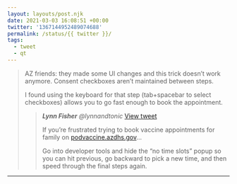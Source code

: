 ```yaml
---
layout: layouts/post.njk
date: 2021-03-03 16:08:51 +00:00
twitter: '1367144952489074688'
permalink: /status/{{ twitter }}/
tags: 
  - tweet
  - qt
---
```


> AZ friends: they made some UI changes and this trick doesn’t work anymore. Consent checkboxes aren’t maintained between steps.
> 
> I found using the keyboard for that step (tab+spacebar to select checkboxes) allows you to go fast enough to book the appointment. 
> 
> > <cite>**Lynn Fisher** @lynnandtonic</cite> [View tweet](/status/1358952834717290497)
> > 
> > If you’re frustrated trying to book vaccine appointments for family on [podvaccine.azdhs.gov](https://podvaccine.azdhs.gov)...
> > 
> > Go into developer tools and hide the “no time slots” popup  so you can hit previous, go backward to pick a new time, and then speed through the final steps again.

---
